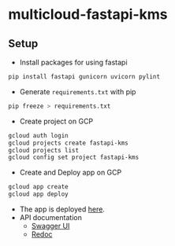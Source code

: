# multicloud-fastapi-kms

## Setup

- Install packages for using fastapi

```bash
pip install fastapi gunicorn uvicorn pylint
```

- Generate `requirements.txt` with pip

```bash
pip freeze > requirements.txt
```

- Create project on GCP

```bash
gcloud auth login
gcloud projects create fastapi-kms
gcloud projects list
gcloud config set project fastapi-kms
```

- Create and Deploy app on GCP

```bash
gcloud app create
gcloud app deploy
```

- The app is deployed [here](https://fastapi-kms.ey.r.appspot.com/).
- API documentation
  - [Swagger UI](https://fastapi-kms.ey.r.appspot.com/docs)
  - [Redoc](https://fastapi-kms.ey.r.appspot.com/redoc) 

